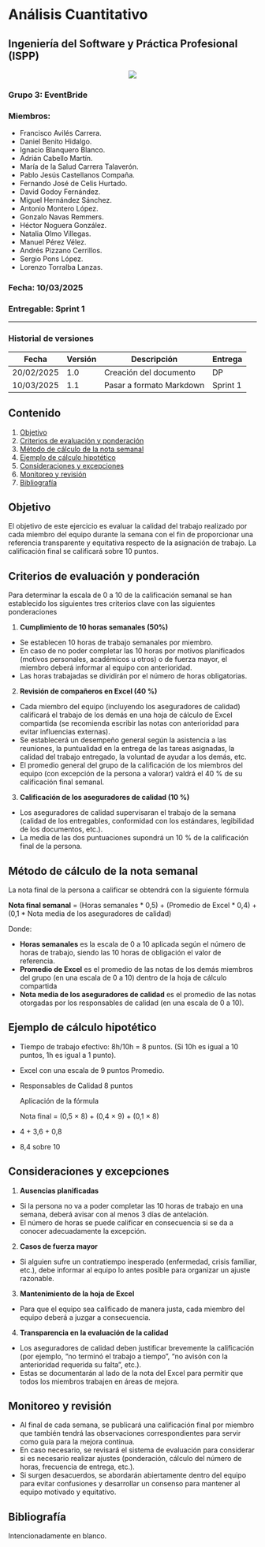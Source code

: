 ﻿# Análisis Cuantitativo
## Ingeniería del Software y Práctica Profesional (ISPP)
<center><img src="..\..\img\Eventbride.png"></img></center>

### Grupo 3: EventBride

### Miembros: 
- Francisco Avilés Carrera. 
- Daniel Benito Hidalgo. 
- Ignacio Blanquero Blanco. 
- Adrián Cabello Martín. 
- María de la Salud Carrera Talaverón. 
- Pablo Jesús Castellanos Compaña.
- Fernando José de Celis Hurtado. 
- David Godoy Fernández. 
- Miguel Hernández Sánchez. 
- Antonio Montero López. 
- Gonzalo Navas Remmers. 
- Héctor Noguera González. 
- Natalia Olmo Villegas. 
- Manuel Pérez Vélez. 
- Andrés Pizzano Cerrillos. 
- Sergio Pons López. 
- Lorenzo Torralba Lanzas. 

### Fecha: 10/03/2025 
### Entregable: Sprint 1


---

### Historial de versiones 

|**Fecha** |**Versión** |**Descripción** |**Entrega** |
| - | - | - | - |
|20/02/2025 |1\.0 |Creación del documento |DP |
|10/03/2025 |1\.1 |Pasar a formato Markdown |Sprint 1 |

## Contenido 

1. [Objetivo](#id1)
2. [Criterios de evaluación y ponderación](#id2)
3. [Método de cálculo de la nota semanal](#id3)
4. [Ejemplo de cálculo hipotético](#id4)
5. [Consideraciones y excepciones](#id5)
6. [Monitoreo y revisión](#id6)
7. [Bibliografía](#bib)

<div id='id1'></div>

## Objetivo 

El objetivo de este ejercicio es evaluar la calidad del trabajo realizado por cada miembro del equipo durante la semana con el fin de proporcionar una referencia transparente y equitativa respecto de la asignación de trabajo. La calificación final se calificará sobre 10 puntos. 

<div id='id2'></div>

## Criterios de evaluación y ponderación  

Para determinar la escala de 0 a 10 de la calificación semanal se han establecido los siguientes tres criterios clave con las siguientes ponderaciones

1. **Cumplimiento de 10 horas semanales (50%)** 
- Se establecen 10 horas de trabajo semanales por miembro.
- En caso de no poder completar las 10 horas por motivos planificados (motivos personales, académicos u otros) o de fuerza mayor, el miembro deberá informar al equipo con anterioridad.
- Las horas trabajadas se dividirán por el número de horas obligatorias.
2. **Revisión de compañeros en Excel (40 %)** 
- Cada miembro del equipo (incluyendo los aseguradores de calidad) calificará el trabajo de los demás en una hoja de cálculo de Excel compartida (se recomienda escribir las notas con anterioridad para evitar influencias externas). 
- Se establecerá un desempeño general según la asistencia a las reuniones, la puntualidad en la entrega de las tareas asignadas, la calidad del trabajo entregado, la voluntad de ayudar a los demás, etc.
- El promedio general del grupo de la calificación de los miembros del equipo (con excepción de la persona a valorar) valdrá el 40 % de su calificación final semanal. 
3. **Calificación de los aseguradores de calidad (10 %)** 
- Los aseguradores de calidad supervisaran el trabajo de la semana (calidad de los entregables, conformidad con los estándares, legibilidad de los documentos, etc.). 
- La media de las dos puntuaciones supondrá un 10 % de la calificación final de la persona. 

<div id='id3'></div>

## Método de cálculo de la nota semanal  

La nota final de la persona a calificar se obtendrá con la siguiente fórmula

**Nota final semanal** = (Horas semanales \* 0,5) + (Promedio de Excel \* 0,4) + (0,1 \* Nota media de los aseguradores de calidad)

Donde: 

- **Horas semanales** es la escala de 0 a 10 aplicada según el número de horas de trabajo, siendo las 10 horas de obligación el valor de referencia.
- **Promedio de Excel** es el promedio de las notas de los demás miembros del grupo (en una escala de 0 a 10) dentro de la hoja de cálculo compartida
- **Nota media de los aseguradores de calidad** es el promedio de las notas otorgadas por los responsables de calidad (en una escala de 0 a 10).

<div id='id4'></div>

## Ejemplo de cálculo hipotético 

- Tiempo de trabajo efectivo: 8h/10h = 8 puntos. (Si 10h es igual a 10 puntos, 1h es igual a 1 punto). 
- Excel con una escala de 9 puntos Promedio.
- Responsables de Calidad 8 puntos

  Aplicación de la fórmula 

  Nota final = (0,5 × 8) + (0,4 × 9) + (0,1 × 8) 

- 4 + 3,6 + 0,8 
- 8,4 sobre 10

<div id='id5'></div>

## Consideraciones y excepciones 

1. **Ausencias planificadas** 
- Si la persona no va a poder completar las 10 horas de trabajo en una semana, deberá avisar con al menos 3 días de antelación. 
- El número de horas se puede calificar en consecuencia si se da a conocer adecuadamente la excepción.
2. **Casos de fuerza mayor**  
- Si alguien sufre un contratiempo inesperado (enfermedad, crisis familiar, etc.), debe informar al equipo lo antes posible para organizar un ajuste razonable. 
3. **Mantenimiento de la hoja de Excel** 
- Para que el equipo sea calificado de manera justa, cada miembro del equipo deberá a juzgar a consecuencia. 
4. **Transparencia en la evaluación de la calidad**
- Los aseguradores de calidad deben justificar brevemente la calificación (por ejemplo, “no terminó el trabajo a tiempo”, “no avisón con la anterioridad requerida su falta”, etc.). 
- Estas se documentarán al lado de la nota del Excel para permitir que todos los miembros trabajen en áreas de mejora.

<div id='id6'></div>

## Monitoreo y revisión  

- Al final de cada semana, se publicará una calificación final por miembro que también tendrá las observaciones correspondientes para servir como guía para la mejora continua. 
- En caso necesario, se revisará el sistema de evaluación para considerar si es necesario realizar ajustes (ponderación, cálculo del número de horas, frecuencia de entrega, etc.).
- Si surgen desacuerdos, se abordarán abiertamente dentro del equipo para evitar confusiones y desarrollar un consenso para mantener al equipo motivado y equitativo. 

<div id='bib'></div>

## Bibliografía 

Intencionadamente en blanco.